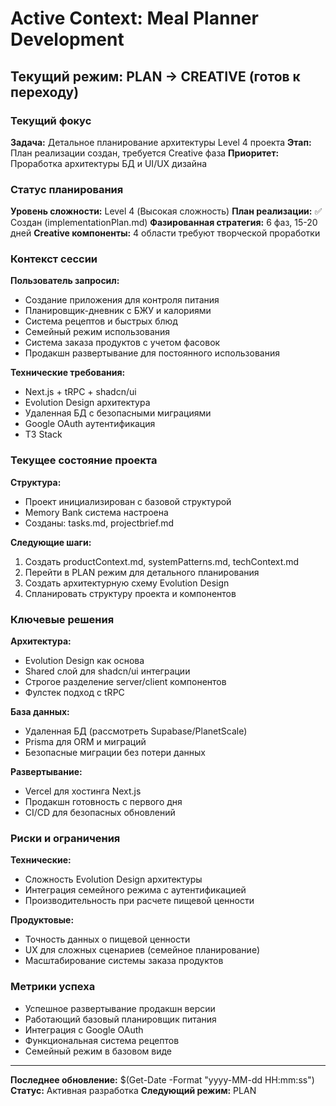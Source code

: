 # Active Context: Meal Planner Development

## Текущий режим: PLAN → CREATIVE (готов к переходу)

### Текущий фокус
**Задача:** Детальное планирование архитектуры Level 4 проекта
**Этап:** План реализации создан, требуется Creative фаза
**Приоритет:** Проработка архитектуры БД и UI/UX дизайна

### Статус планирования
**Уровень сложности:** Level 4 (Высокая сложность)
**План реализации:** ✅ Создан (implementationPlan.md)
**Фазированная стратегия:** 6 фаз, 15-20 дней
**Creative компоненты:** 4 области требуют творческой проработки

### Контекст сессии
**Пользователь запросил:**
- Создание приложения для контроля питания
- Планировщик-дневник с БЖУ и калориями
- Система рецептов и быстрых блюд
- Семейный режим использования
- Система заказа продуктов с учетом фасовок
- Продакшн развертывание для постоянного использования

**Технические требования:**
- Next.js + tRPC + shadcn/ui
- Evolution Design архитектура
- Удаленная БД с безопасными миграциями
- Google OAuth аутентификация
- T3 Stack

### Текущее состояние проекта
**Структура:**
- Проект инициализирован с базовой структурой
- Memory Bank система настроена
- Созданы: tasks.md, projectbrief.md

**Следующие шаги:**
1. Создать productContext.md, systemPatterns.md, techContext.md
2. Перейти в PLAN режим для детального планирования
3. Создать архитектурную схему Evolution Design
4. Спланировать структуру проекта и компонентов

### Ключевые решения
**Архитектура:**
- Evolution Design как основа
- Shared слой для shadcn/ui интеграции
- Строгое разделение server/client компонентов
- Фулстек подход с tRPC

**База данных:**
- Удаленная БД (рассмотреть Supabase/PlanetScale)
- Prisma для ORM и миграций
- Безопасные миграции без потери данных

**Развертывание:**
- Vercel для хостинга Next.js
- Продакшн готовность с первого дня
- CI/CD для безопасных обновлений

### Риски и ограничения
**Технические:**
- Сложность Evolution Design архитектуры
- Интеграция семейного режима с аутентификацией
- Производительность при расчете пищевой ценности

**Продуктовые:**
- Точность данных о пищевой ценности
- UX для сложных сценариев (семейное планирование)
- Масштабирование системы заказа продуктов

### Метрики успеха
- Успешное развертывание продакшн версии
- Работающий базовый планировщик питания
- Интеграция с Google OAuth
- Функциональная система рецептов
- Семейный режим в базовом виде

---

**Последнее обновление:** $(Get-Date -Format "yyyy-MM-dd HH:mm:ss")
**Статус:** Активная разработка
**Следующий режим:** PLAN